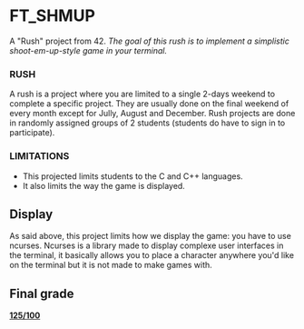 # FT_SHMUP
A "Rush" project from 42.
*The goal of this rush is to implement a simplistic shoot-em-up-style game in your terminal.*

### RUSH
A rush is a project where you are limited to a single 2-days weekend to complete a specific project. They are usually done on the final weekend of every month except for Jully, August and December. Rush projects are done in randomly assigned groups of 2 students (students do have to sign in to participate).

### LIMITATIONS
- This projected limits students to the C and C++ languages.
- It also limits the way the game is displayed.

## Display
As said above, this project limits how we display the game: you have to use ncurses.
Ncurses is a library made to display complexe user interfaces in the terminal, it basically allows you to place a character anywhere you'd like on the terminal but it is not made to make games with.

## Final grade
[**125/100**](https://projects.intra.42.fr/rushes-ft_shmup/mgama)